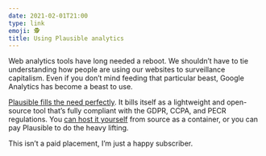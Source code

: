 ```yaml
---
date: 2021-02-01T21:00
type: link
emoji: 🕵️
title: Using Plausible analytics
---
```


Web analytics tools have long needed a reboot. We shouldn’t have to tie understanding how people are using our websites to surveillance capitalism. Even if you don’t mind feeding that particular beast, Google Analytics has become a beast to use.

[Plausible fills the need perfectly][link]. It bills itself as a lightweight and open-source tool that’s fully compliant with the GDPR, CCPA, and PECR regulations. You [can host it yourself][ghpa] from source as a container, or you can pay Plausible to do the heavy lifting.

This isn’t a paid placement, I’m just a happy subscriber.

[link]: https://plausible.io
[ghpa]: https://github.com/plausible/analytics/
